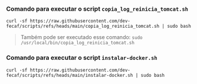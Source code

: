 ### Comando para executar o script `copia_log_reinicia_tomcat.sh`
`curl -sf https://raw.githubusercontent.com/dev-fecaf/scripts/refs/heads/main/copia_log_reinicia_tomcat.sh | sudo bash`
> Também pode ser executado esse comando:
`sudo /usr/local/bin/copia_log_reinicia_tomcat.sh`

### Comando para executar o script `instalar-docker.sh`
`curl -sf https://raw.githubusercontent.com/dev-fecaf/scripts/refs/heads/main/instalar-docker.sh | sudo bash`
